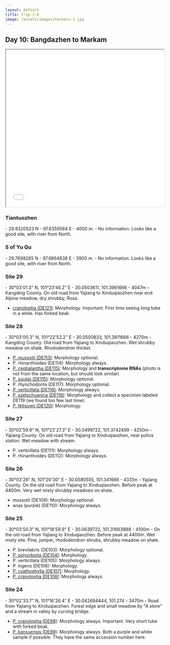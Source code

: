 ```yaml
---
layout: default
title: trip-2-8
image: /assets/images/hackers-1.jpg
---
```



## Day 10: Bangdazhen to Markam


<iframe src="../assets/maps/trip-2-8.html" height='500px' width="100%" title="Iframe Example"></iframe> 



<h3 class="mt-5"> Tiantuozhen </h3>
- 29.9320523 N
- 97.6359584 E
- 4000 m.
- No information. Looks like a good site, with river from North.



<h3 class="mt-5"> S of Yu Qu</h3>
- 29.7698265 N
- 97.6864638 E
- 3900 m.
- No information. Looks like a good site, with river from North.



<h3 class="mt-5"> Site 29 </h3>
- 30°03'01.3" N, 101°23'46.2" E	
- 30.0503611, 101.3961666
- 4047m	
- Kangding County. On old road from Yajiang to Xinduqiaozhen near end.	Alpine meadow, dry shrubby, Rosa.

- [cranolopha (DE121)](../assets/flowers/DE121-cranolopha.jpg): Morphology. 
Important. First time seeing long tube in a while. Has forked beak.



<h3 class="mt-5"> Site 28 </h3>
- 30°03'00.3" N,	101°22'52.2" E
- 30.0500833, 101.3811666
- 4270m	
- Kangding County. Old road from Yajiang to Xinduqiaozhen.	
Wet shrubby meadow on shale. Rhododendron thicket.

- [P. mussotii (DE113)](../assets/flowers/DE113-mussotii.jpg): Morphology optional.
- P. rhinanthoides (DE114): Morphology always.
- [P. cephalantha (DE115)](../assets/flowers/DE51-cephalantha.jpg): Morphology and <b>transcriptome RNAs</b> (photo is not from the same location, but should look similar)
- [P. souliei (DE115)](../assets/flowers/DE116-souliei.jpg): Morphology optional.
- P. rhynchodonta (DE117): Morphology optional.
- [P. verticillata (DE118)](../assets/flowers/DE118-verticillata.jpg): Morphology always.
- [P. szetschuanica (DE119)](../assets/flowers/DE119-szetschuanica.jpg): Morphology
and collect a specimen labeled DE119 (we found too few last time).
- [P. fetisowii (DE120)](../assets/flowers/DE120-fetisowii.jpg): Morphology.


<h3 class="mt-5"> Site 27 </h3>
- 30°02'59.9" N,	101°22'27.3" E
- 30.0499722, 101.3742499
- 4250m
- Yajiang County. On old road from Yajiang to Xinduqiaozhen, near police station. Wet meadow with stream.

- P. verticillata (DE111): Morphology always.
- P. rhinanthoides (DE112): Morphology always.


<h3 class="mt-5"> Site 26 </h3>
- 30°03'29" N,	101°20'30" E
- 30.0580555, 101.341666
- 4331m	
- Yajiang County. On the old road from Yajiang to Xinduqiaozhen. 
Before peak at 4400m.	Very wet misty shrubby meadows on shale.

- mussotii (DE109): Morphology optional.
- anas (purple) (DE110): Morphology always.


<h3 class="mt-5"> Site 25 </h3>
- 30°03'50.3" N, 101°18'59.9" E
- 30.0639722, 101.31663888
- 4100m 
- On the old road from Yajiang to Xinduqiaozhen. Before peak at 4400m.
Wet misty site. Pine, juniper, rhododendron shrubs, shrubby meadow on shale.

- P. brevilabris (DE103): Morphology optional.
- [P. polyodonta (DE104)](../assets/flowers/DE104-polyodonta.jpg): Morphology.
- P. verticillata (DE105): Morphology always.
- P. ingens (DE106): Morphology.
- [P. cyathophylla (DE107)](../assets/flowers/DE107-cyathophylla.jpg): Morphology.
- [P. cranolopha (DE108)](../assets/flowers/DE108-cranolopha.jpg): Morphology always.


<h3 class="mt-5"> Site 24 </h3>
- 30°02'33.7" N, 101°16'26.4" E
- 30.042694444, 101.274
- 3470m
- Road from Yajiang to Xinduqiaozhen. Forest edge and small meadow by "A store" and a stream in valley by curving bridge.

- [P. cranolopha (DE98)](../assets/flowers/DE98-cranolopha.jpg): Morphology always.
Important. Very short tube with forked beak.
- [P. kansuensis (DE99)](../assets/flowers/DE99-kansuensis.jpg): Morphology always.
Both a purple and white sample if possible. They have the same accession number here.
